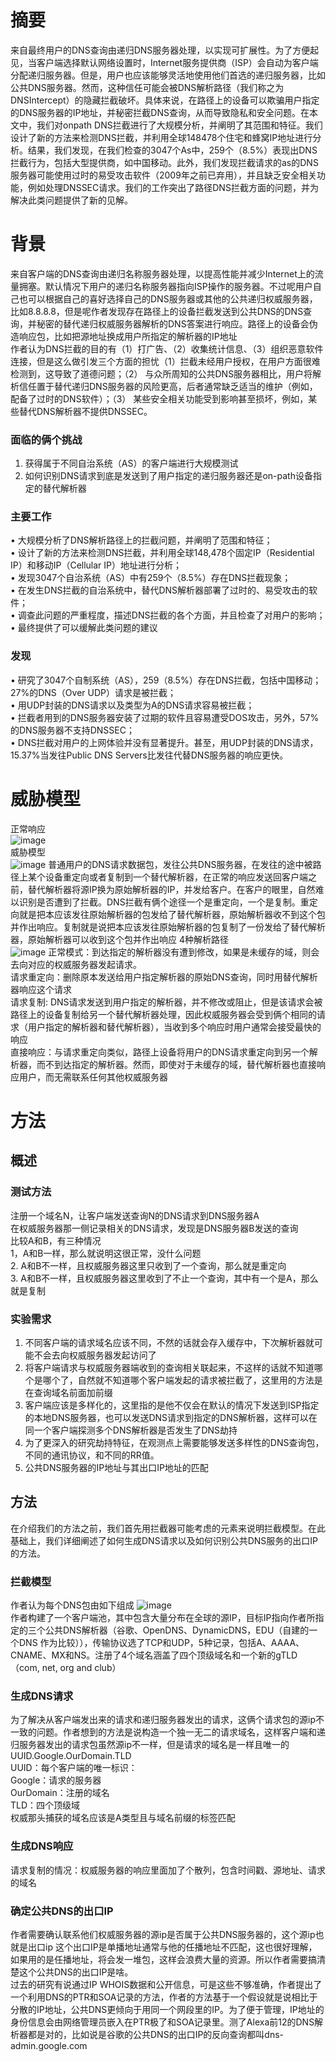 # 摘要
来自最终用户的DNS查询由递归DNS服务器处理，以实现可扩展性。为了方便起见，当客户端选择默认网络设置时，Internet服务提供商（ISP）会自动为客户端分配递归服务器。但是，用户也应该能够灵活地使用他们首选的递归服务器，比如公共DNS服务器。然而，这种信任可能会被DNS解析路径（我们称之为DNSIntercept）的隐藏拦截破坏。具体来说，在路径上的设备可以欺骗用户指定的DNS服务器的IP地址，并秘密拦截DNS查询，从而导致隐私和安全问题。在本文中，我们对onpath DNS拦截进行了大规模分析，并阐明了其范围和特征。我们设计了新的方法来检测DNS拦截，并利用全球148478个住宅和蜂窝IP地址进行分析。结果，我们发现，在我们检查的3047个As中，259个（8.5%）表现出DNS拦截行为，包括大型提供商，如中国移动。此外，我们发现拦截请求的as的DNS服务器可能使用过时的易受攻击软件（2009年之前已弃用），并且缺乏安全相关功能，例如处理DNSSEC请求。我们的工作突出了路径DNS拦截方面的问题，并为解决此类问题提供了新的见解。   

# 背景
来自客户端的DNS查询由递归名称服务器处理，以提高性能并减少Internet上的流量拥塞。默认情况下用户的递归名称服务器指向ISP操作的服务器。不过呢用户自己也可以根据自己的喜好选择自己的DNS服务器或其他的公共递归权威服务器，比如8.8.8.8，但是呢作者发现存在路径上的设备拦截发送到公共DNS的DNS查询，并秘密的替代递归权威服务器解析的DNS答案进行响应。路径上的设备会伪造响应包，比如把源地址换成用户所指定的解析器的IP地址   
作者认为DNS拦截的目的有（1）打广告、（2）收集统计信息、（3）组织恶意软件连接，但是这么做引发三个方面的担忧（1）拦截未经用户授权，在用户方面很难检测到，这导致了道德问题；（2） 与众所周知的公共DNS服务器相比，用户将解析信任置于替代递归DNS服务器的风险更高，后者通常缺乏适当的维护（例如，配备了过时的DNS软件）；（3） 某些安全相关功能受到影响甚至损坏，例如，某些替代DNS解析器不提供DNSSEC。
### 面临的俩个挑战
1. 获得属于不同自治系统（AS）的客户端进行大规模测试   
2. 如何识别DNS请求到底是发送到了用户指定的递归服务器还是on-path设备指定的替代解析器   
### 主要工作
• 大规模分析了DNS解析路径上的拦截问题，并阐明了范围和特征；   
• 设计了新的方法来检测DNS拦截，并利用全球148,478个固定IP（Residential IP）和移动IP（Cellular IP）地址进行分析；   
• 发现3047个自治系统（AS）中有259个（8.5%）存在DNS拦截现象；   
• 在发生DNS拦截的自治系统中，替代DNS解析器部署了过时的、易受攻击的软件；   
• 调查此问题的严重程度，描述DNS拦截的各个方面，并且检查了对用户的影响；   
• 最终提供了可以缓解此类问题的建议   
### 发现
• 研究了3047个自制系统（AS），259（8.5%）存在DNS拦截，包括中国移动；27%的DNS（Over UDP）请求是被拦截；   
• 用UDP封装的DNS请求以及类型为A的DNS请求容易被拦截；   
• 拦截者用到的DNS服务器安装了过期的软件且容易遭受DOS攻击，另外，57%的DNS服务器不支持DNSSEC；   
• DNS拦截对用户的上网体验并没有显著提升。甚至，用UDP封装的DNS请求，15.37%当发往Public DNS Servers比发往代替DNS服务器的响应更快。   

# 威胁模型
正常响应   
![image](https://user-images.githubusercontent.com/49114842/203557525-e53f7f14-71e7-4b4a-a2e6-edcb8ef50d0f.png)    
威胁模型   
![image](https://user-images.githubusercontent.com/49114842/203557596-c1e80767-050f-4da2-94e1-8c45959b2d5c.png)
普通用户的DNS请求数据包，发往公共DNS服务器，在发往的途中被路径上某个设备重定向或者复制到一个替代解析器，在正常的响应发送回客户端之前，替代解析器将源IP换为原始解析器的IP，并发给客户。在客户的眼里，自然难以识别是否遭到了拦截。DNS拦截有俩个途径一个是重定向，一个是复制。重定向就是把本应该发往原始解析器的包发给了替代解析器，原始解析器收不到这个包并作出响应。复制就是说把本应该发往原始解析器的包复制了一份发给了替代解析器，原始解析器可以收到这个包并作出响应
4种解析路径   
![image](https://user-images.githubusercontent.com/49114842/203680304-2c445931-3f38-4d1f-b797-24af3cba6727.png)
正常模式：到达指定的解析器没有遭到修改，如果是未缓存的域，则会去向对应的权威服务器发起请求。   
请求重定向：删除原本发送给用户指定解析器的原始DNS查询，同时用替代解析器响应这个请求    
请求复制: DNS请求发送到用户指定的解析器，并不修改或阻止，但是该请求会被路径上的设备复制给另一个替代解析器处理，因此权威服务器会受到俩个相同的请求（用户指定的解析器和替代解析器），当收到多个响应时用户通常会接受最快的响应   
直接响应：与请求重定向类似，路径上设备将用户的DNS请求重定向到另一个解析器，而不到达指定的解析器。然而，即使对于未缓存的域，替代解析器也直接响应用户，而无需联系任何其他权威服务器   
# 方法
## 概述
### 测试方法
注册一个域名N，让客户端发送查询N的DNS请求到DNS服务器A   
在权威服务器那一侧记录相关的DNS请求，发现是DNS服务器B发送的查询   
比较A和B，有三种情况   
1，A和B一样，那么就说明这很正常，没什么问题   
2. A和B不一样，且权威服务器这里只收到了一个查询，那么就是重定向    
3. A和B不一样，且权威服务器这里收到了不止一个查询，其中有一个是A，那么就是复制   
### 实验需求
1. 不同客户端的请求域名应该不同，不然的话就会存入缓存中，下次解析器就可能不会去向权威服务器发起访问了   
2. 将客户端请求与权威服务器端收到的查询相关联起来，不这样的话就不知道哪个是哪个了，自然就不知道哪个客户端发起的请求被拦截了，这里用的方法是在查询域名前面加前缀   
3. 客户端应该是多样化的，这里指的是他不仅会在默认的情况下发送到ISP指定的本地DNS服务器，也可以发送DNS请求到指定的DNS解析器，这样可以在同一个客户端探测多个DNS解析器是否发生了DNS劫持   
4. 为了更深入的研究劫持特征，在观测点上需要能够发送多样性的DNS查询包，不同的通讯协议，和不同的RR值。   
5. 公共DNS服务器的IP地址与其出口IP地址的匹配
## 方法
在介绍我们的方法之前，我们首先用拦截器可能考虑的元素来说明拦截模型。在此基础上，我们详细阐述了如何生成DNS请求以及如何识别公共DNS服务的出口IP的方法。
### 拦截模型
作者认为每个DNS包由如下组成
![image](https://user-images.githubusercontent.com/49114842/203779451-bf6556cf-7cd7-492f-aec5-720ab53570c3.png)   
作者构建了一个客户端池，其中包含大量分布在全球的源IP，目标IP指向作者所指定的三个公共DNS解析器（谷歌、OpenDNS、DynamicDNS，EDU（自建的一个DNS 作为比较）），传输协议选了TCP和UDP，5种记录，包括A、AAAA、CNAME、MX和NS。注册了4个域名涵盖了四个顶级域名和一个新的gTLD（com, net, org and club）
### 生成DNS请求
为了解决从客户端发出来的请求和递归服务器发出的请求，这俩个请求包的源ip不一致的问题。作者想到的方法是说构造一个独一无二的请求域名，这样客户端和递归服务器发出的请求包虽然源ip不一样，但是请求的域名是一样且唯一的    
UUID.Google.OurDomain.TLD   
UUID：每个客户端的唯一标识：   
Google：请求的服务器   
OurDomain：注册的域名   
TLD：四个顶级域   
权威那头捕获的域名应该是A类型且与域名前缀的标签匹配
### 生成DNS响应
请求复制的情况：权威服务器的响应里面加了个散列，包含时间戳、源地址、请求的域名
### 确定公共DNS的出口IP
作者需要确认联系他们权威服务器的源ip是否属于公共DNS服务器的，这个源ip也就是出口ip
这个出口IP是单播地址通常与他的任播地址不匹配，这也很好理解，如果用的是任播地址，将会发一堆包，这样会浪费大量的资源。所以作者需要搞清楚这个公共DNS的出口IP是啥。   
过去的研究有说通过IP WHOIS数据和公开信息，可是这些不够准确，作者提出了一个利用DNS的PTR和SOA记录的方法，作者的方法基于一个假设就是说相比于分散的IP地址，公共DNS更倾向于用同一个网段里的IP。为了便于管理，IP地址的身份信息会由网络管理员嵌入在PTR极了和SOA记录里。测了Alexa前12的DNS解析器都是对的，比如说是谷歌的公共DNS的出口IP的反向查询都叫dns-admin.google.com
